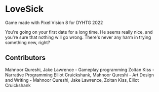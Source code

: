 # LoveSick
Game made with Pixel Vision 8 for DYHTG 2022

You're going on your first date for a long time. He seems really nice, and you're sure that nothing will go wrong. There's never any harm in trying something new, right?

## Contributors
Mahnoor Qureshi, Jake Lawrence - Gameplay programming
Zoltan Kiss - Narrative Programming
Elliot Cruickshank, Mahnoor Qureshi - Art
Design and Writing - Mahnoor Qureshi, Jake Lawrence, Zoltan Kiss, Elliot Cruickshank
